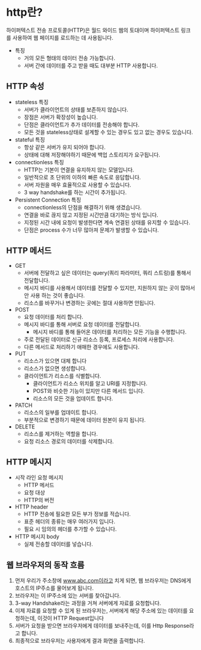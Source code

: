 # http란?
하이퍼텍스트 전송 프로토콜(HTTP)은 월드 와이드 웹의 토대이며 하이퍼텍스트 링크를 사용하여 웹 페이지를 로드하는 데 사용됩니다. 
- 특징
    - 거의 모든 형태의 데이터 전송 가능합니다.
    - 서버 간에 데이터를 주고 받을 때도 대부분 HTTP 사용합니다.
## HTTP 속성
- stateless 특징
    - 서버가 클라이언트의 상태를 보존하지 않습니다.
    - 장점은 서버가 확장성이 높습니다.
    - 단점은 클라이언트가 추가 데이터를 전송해야 합니다.
    - 모든 것을 stateless상태로 설계할 수 있는 경우도 있고 없는 경우도 있습니다.
- stateful 특징
    - 항상 같은 서버가 유지 되어야 합니다.
    - 상태에 대해 저장해야하기 때문에 백업 스토리지가 요구됩니다.
- connectionless 특징
    - HTTP는 기본이 연결을 유지하지 않는 모델입니다.
    - 일반적으로 초 단위의 이하의 빠른 속도로 응답합니다.
    - 서버 자원을 매우 효율적으로 사용할 수 있습니다.
    - 3 way handshake를 하는 시간이 추가됩니다.
- Persistent Connection 특징
    - connectionless의 단점을 해결하기 위해 생겼습니다.
    - 연결을 바로 끊지 않고 지정된 시간만큼 대기하는 방식 입니다.
    - 지정된 시간 내에 요청이 발생한다면 계속 연결된 상태를 유지할 수 있습니다.
    - 단점은 process 수가 너무 많아져 문제가 발생할 수 있습니다.
## HTTP 메서드
- GET
    - 서버에 전달하고 싶은 데이터는 query(쿼리 파라미터, 쿼리 스트링)를 통해서 전달합니다.
    - 메시지 바디를 사용해서 데이터를 전달할 수 있지만, 지원하지 않는 곳이 많아서 안 사용 하는 것이 좋습니다.
    - 리소스를 바꾸거나 변경하는 곳에는 절대 사용하면 안됩니다.
- POST
    - 요청 데이터를 처리 합니다.
    - 메시지 바디를 통해 서버로 요청 데이터를 전달합니다.
        - 메시지 바디를 통해 들어온 데이터를 처리하는 모든 기능을 수행합니다.
    - 주로 전달된 데이터로 신규 리소스 등록, 프로세스 처리에 사용합니다.
    - 다른 메서드로 처리하기 애매한 경우에도 사용합니다.
- PUT 
    - 리소스가 있으면 대체 합니다
    - 리소스가 없으면 생성합니다.
    - 클라이언트가 리소스를 식별합니다.
        - 클라이언트가 리소스 위치를 알고 URI를 지정합니다.
        - POST와 비슷한 기능이 있지만 다른 메서드 입니다.
        - 리소스의 모든 것을 업데이트 합니다.
- PATCH
    - 리소스의 일부를 업데이트 합니다.
    - 부분적으로 변경하기 때문에 데이터 원본이 유지 됩니다.
- DELETE
    - 리소스를 제거하는 역할을 합니다.
    - 요청 리소스 경로의 데이터를 삭제합니다.
## HTTP 메시지
- 시작 라인 요청 메시지
    - HTTP 메서드
    - 요청 대상
    - HTTP의 버전
- HTTP header
    - HTTP 전송에 필요한 모든 부가 정보를 적습니다.
    - 표준 헤더의 종류는 매우 여러가지 입니다.
    - 필요 시 임의의 헤더를 추가할 수 있습니다.
- HTTP 메시지 body
    - 실제 전송할 데이터를 넣습니다.
## 웹 브라우저의 동작 흐름
1. 먼저 우리가 주소창에 www.abc.com이라고 치게 되면, 웹 브라우저는 DNS에게 호스트의 IP주소를 물어보게 됩니다.
2. 브라우저는 이 IP주소에 있는 서버를 찾아갑니다.
3. 3-way Handshake라는 과정을 거쳐 서버에게 자료를 요청합니다.
4. 이제 자료를 요청할 수 있게 된 브라우저는, 서버에게 해당 주소에 있는 데이터를 요청하는데, 이것이 HTTP Request입니다
5.  서버가 요청을 받으면 브라우저에게 데이터를 보내주는데, 이를 Http Response라고 합니다.
6. 최종적으로 브라우저는 사용자에게 결과 화면을 출력합니다. 